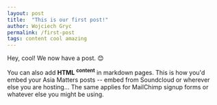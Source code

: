 ```yaml
---
layout: post
title:  "This is our first post!"
author: Wojciech Gryc
permalink: /first-post
tags: content cool amazing
---
```


Hey, cool! We now have a post. 😊

You can also add <b>HTML <sup>content</sup></b> in markdown pages. This is how you'd embed your Asia Matters posts -- embed from Soundcloud or wherever else you are hosting... The same applies for MailChimp signup forms or whatever else you might be using.
